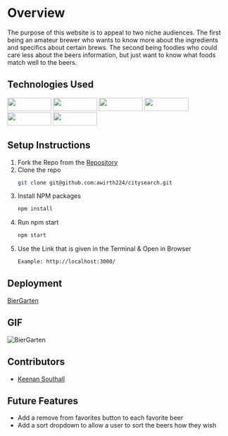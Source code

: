 # Overview
The purpose of this website is to appeal to two niche audiences. The first being an amateur brewer who wants to know more about the ingredients and specifics about certain brews. The second being foodies who could care less about the beers information, but just want to know what foods match well to the beers.

## Technologies Used
<div>
  <img src="https://img.shields.io/badge/-react-333333?logo=react&style=for-the-badge" width="100" height="30"/>
  <img src="https://img.shields.io/badge/-react%20router-f44250?logo=react%20router&logoColor=white&style=for-the-badge" width="100" height="30"/>
  <img src="https://img.shields.io/badge/-cypress-007780?logo=cypress&logoColor=white&style=for-the-badge" width="100" height="30"/>
  <img src="https://img.shields.io/badge/-CSS3-315780?logo=css3&style=for-the-badge" width="100" height="30"/>
  <img src="https://img.shields.io/badge/-npm-c12127?logo=npm&logoColor=white&style=for-the-badge" width="100"  height="30"/>
  <img src="https://img.shields.io/badge/JavaScript-323330?style=for-the-badge&logo=javascript&logoColor=F7DF1E" width="100" height="30" />
</div>

## Setup Instructions
1. Fork the Repo from the [Repository](https://github.com/keenans1/biergarten)
2. Clone the repo
   ```sh
   git clone git@github.com:awirth224/citysearch.git
   ```
3. Install NPM packages
   ```sh
   npm install
   ```
4. Run npm start
   ```sh
   npm start
   ```
5. Use the Link that is given in the Terminal & Open in Browser
   ```sh
   Example: http://localhost:3000/
   ```

## Deployment
[BierGarten]([biergarten.vercel.app](https://biergarten.vercel.app/))

## GIF
![BierGarten](https://media.giphy.com/media/v1.Y2lkPTc5MGI3NjExYTc3ODhkN2JmZDRlZGQ2YjdlYzU5YWJjNDIxZGJlOGJjNzk2M2VlMSZjdD1n/23zYz8xQYF9eHnKorU/giphy.gif)

## Contributors
* [Keenan Southall](https://github.com/keenans1)

## Future Features

- Add a remove from favorites button to each favorite beer
- Add a sort dropdown to allow a user to sort the beers how they wish
